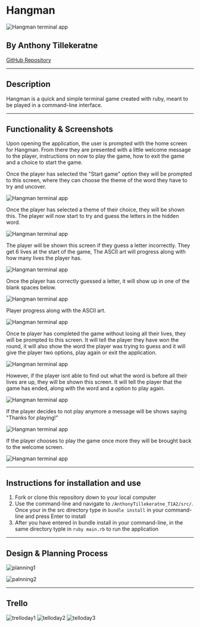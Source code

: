 # **Hangman**

![Hangman terminal app](./docs/hangmanwelcomepage.png)

## By Anthony Tillekeratne

[GitHub Repository](https://github.com/Anthonytilleke/Hangman_terminal_app)

---

## Description

Hangman is a quick and simple terminal game created with ruby, meant to be played in a command-line interface. 

---

## Functionality & Screenshots

Upon opening the application, the user is prompted with the home screen for Hangman. From there they are presented with a little welcome message to the player, instructions on now to play the game, how to exit the game and a choice to start the game.



Once the player has selected the "Start game" option they will be prompted to this screen, where they can choose the theme of the word they have to try and uncover.

![Hangman terminal app](./docs/hangmanthemeselectionscreen.png) 


Once the player has selected a theme of their choice, they will be shown this. The player will now start to try and guess the letters in the hidden word.

![Hangman terminal app](./docs/hangmanfirstingamescreen.png) 

The player will be shown this screen if they guess a letter incorrectly. They get 6 lives at the start of the game, The ASCII art will progress along with how many lives the player has.

![Hangman terminal app](./docs/hangmanincorrectguess.png) 

Once the player has correctly guessed a letter, it will show up in one of the blank spaces below.

![Hangman terminal app](./docs/hangmancorrectguess.png) 

Player progress along with the ASCII art.

![Hangman terminal app](./docs/hangmanprogress.png)

Once te player has completed the game without losing all their lives, they will be prompted to this screen. It will tell the player they have won the round, it will also show the word the player was trying to guess and it will give the player two options, play again or exit the application.

![Hangman terminal app](./docs/hangmanvictory.png)

However, if the player isnt able to find out what the word is before all their lives are up, they will be shown this screen. It will tell the player that the game has ended, along with the word and a option to play again.

![Hangman terminal app](./docs/hangmandefeat.png)

If the player decides to not play anymore a message will be shows saying "Thanks for playing!"

![Hangman terminal app](./docs/hangmanplayagainno.png)

If the player chooses to play the game once more they will be brought back to the welcome screen.

![Hangman terminal app](./docs/hangmanwelcomepage.png)

---

## Instructions for installation and use

1. Fork or clone this repository down to your local computer
2. Use the command-line and navigate to `/AnthonyTillekeratne_T1A2/src/`. Once your in the src directory type in `bundle install` in your command-line and press Enter to install
3. After you have entered in bundle install in your command-line, in the same directory typle in `ruby main.rb` to run the application

--- 

## Design & Planning Process

![planning1](./docs/planning.jpg)

![palnning2](./docs/Diagram.png)

---

## Trello

![trelloday1](./docs/trelloday1.png)
![telloday2](./docs/trelloday2.png)
![telloday3](./docs/trelloday3.png)

